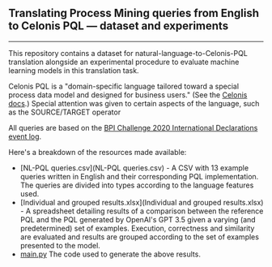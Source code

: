 ## Translating Process Mining queries from English to Celonis PQL — dataset and experiments

------

This repository contains a dataset for natural-language-to-Celonis-PQL translation alongside an experimental procedure to evaluate machine learning models in this translation task. 

Celonis PQL is a "domain-specific language tailored toward a special process data model and designed for business users." (See the [Celonis docs](https://docs.celonis.com/en/pql---process-query-language.html).) Special attention was given to certain aspects of the language, such as the SOURCE/TARGET operator 

All queries  are based on the [BPI Challenge 2020 International Declarations event log](http://icpmconference.org/2020/wp-content/uploads/sites/4/2020/03/InternationalDeclarations.xes_.gz).

Here's a breakdown of the resources made available:

* [NL-PQL queries.csv](NL-PQL queries.csv) - A CSV with 13 example queries written in English and their corresponding PQL implementation. The queries are divided into types according to the language features used.
* [Individual and grouped results.xlsx](Individual and grouped results.xlsx) - A spreadsheet detailing results of a comparison between the reference PQL and the PQL generated by OpenAI's GPT 3.5 given a varying (and predetermined) set of examples. Execution, correctness and similarity are evaluated and results are grouped according to the set of examples presented to the model.
* [main.py](main.py) The code used to generate the above results.
